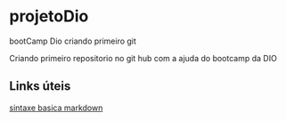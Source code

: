 # projetoDio
bootCamp Dio criando primeiro git

Criando primeiro repositorio no git hub com  a ajuda do bootcamp da DIO
## Links úteis
[sintaxe basica markdown](https://docs.pipz.com/central-de-ajuda/learning-center/guia-basico-de-markdown#open)
